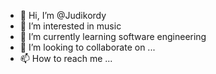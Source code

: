 - 👋 Hi, I’m @Judikordy
- 👀 I’m interested in music
- 🌱 I’m currently learning software engineering
- 💞️ I’m looking to collaborate on ...
- 📫 How to reach me ...

<!---
Judikordy/Judikordy is a ✨ special ✨ repository because its `README.md` (this file) appears on your GitHub profile.
You can click the Preview link to take a look at your changes.
--->

